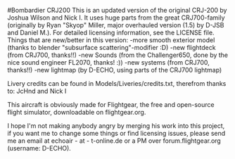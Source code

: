 #Bombardier CRJ200
This is an updated version of the original CRJ-200 by Joshua Wilson and Nick I. It uses huge parts from the great CRJ700-family (originally by Ryan "Skyop" Miller, major overhauled version (1.5) by D-JSB and Daniel M.). For detailed licensing information, see the LICENSE file.
Things that are new/better in this version:
-more smooth exterior model (thanks to blender "subsurface scattering"-modifier :D)
-new flightdeck (from CRJ700, thanks!!)
-new Sounds (from the Challenger650, done by the nice sound engineer FL2070, thanks! :))
-new systems (from CRJ700, thanks!!)
-new lightmap (by D-ECHO, using parts of the CRJ700 lightmap)

Livery credits can be found in Models/Liveries/credits.txt, therefrom thanks to:
JcHnd and Nick I

This aircraft is obviously made for Flightgear, the free and open-source flight simulator, downloadable on flightgear.org.

I hope I'm not making anybody angry by merging his work into this project, if you want me to change some things or find licensing issues, please send me an email at echoair - at - t-online.de or a PM over forum.flightgear.org (username: D-ECHO).
